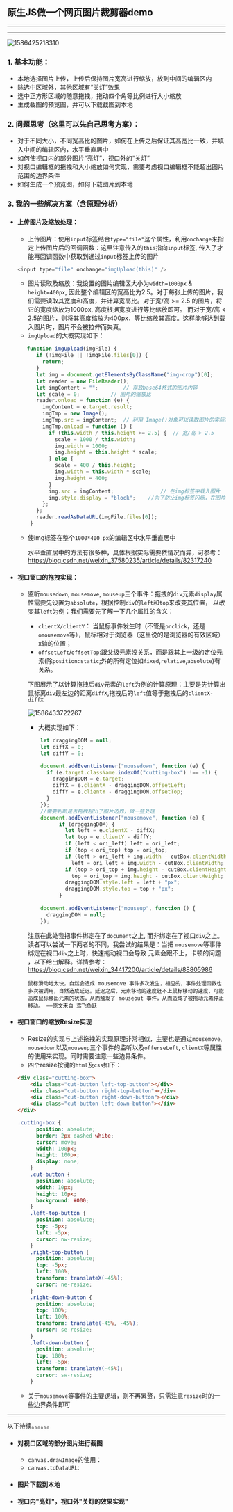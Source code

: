 ## 原生JS做一个网页图片裁剪器demo

-----

----

![1586425218310](C:\Users\XHDMW\AppData\Roaming\Typora\typora-user-images\1586425218310.png)

### 1. 基本功能：

* 本地选择图片上传，上传后保持图片宽高进行缩放，放到中间的编辑区内
* 除选中区域外，其他区域有“关灯”效果
* 选中正方形区域的随意拖拽，拖动四个角等比例进行大小缩放
* 生成截图的预览图，并可以下载截图到本地

### 2. 问题思考（这里可以先自己思考方案）：

* 对于不同大小，不同宽高比的图片，如何在上传之后保证其高宽比一致，并填入中间的编辑区内，水平垂直居中
* 如何使视口内的部分图片“亮灯”，视口外的“关灯”
* 对视口编辑框的拖拽和大小缩放如何实现，需要考虑视口编辑框不能超出图片范围的边界条件
* 如何生成一个预览图，如何下载图片到本地

### 3. 我的一些解决方案（含原理分析）

* #### 上传图片及缩放处理：

  * 上传图片：使用`input`标签结合`type="file"`这个属性，利用`onchange`来指定上传图片后的回调函数：这里注意传入的`this`指向`input`标签, 传入了才能再回调函数中获取到通过`input`标签上传的图片

  ```javascript
  <input type="file" onchange="imgUpload(this)" />
  ```

  * 图片读取及缩放：我设置的图片编辑区大小为`width=1000px` & `height=400px`, 因此整个编辑区的宽高比为2.5。对于每张上传的图片，我们需要读取其宽度和高度，并计算宽高比。对于宽/高 >= 2.5 的图片，将它的宽度缩放为1000px, 高度根据宽度进行等比缩放即可。 而对于宽/高 < 2.5的图片，则将其高度缩放为400px，等比缩放其高度。这样能够达到载入图片时，图片不会被拉伸而失真。
  * `imgUpload`的大概实现如下：

  ```javascript
     function imgUpload(imgFile) {
        if (!imgFile || !imgFile.files[0]) {
          return;
        }
        let img = document.getElementsByClassName("img-crop")[0];		//获取编辑区内的img标签
        let reader = new FileReader();
        let imgContent = "";		// 存放base64格式的图片内容
        let scale = 0;			// 图片的缩放比
        reader.onload = function (e) {
          imgContent = e.target.result;
          imgTmp = new Image();
          imgTmp.src = imgContent;	// 利用 Image()对象可以读取图片的实际宽高
          imgTmp.onload = function () {
            if (this.width / this.height >= 2.5) {	// 宽/高 > 2.5
              scale = 1000 / this.width;
              img.width = 1000;
              img.height = this.height * scale;
            } else {
              scale = 400 / this.height;
              img.width = this.width * scale;
              img.height = 400;
            }
            img.src = imgContent;				// 在img标签中载入图片
            img.style.display = "block";	//为了防止img标签闪烁，在图片载入完成之前设置其display为none
          };
        };
        reader.readAsDataURL(imgFile.files[0]);
      }
  ```

  * 使img标签在整个`1000*400 px`的编辑区中水平垂直居中

    水平垂直居中的方法有很多种，具体根据实际需要依情况而异，可参考：  https://blog.csdn.net/weixin_37580235/article/details/82317240 

* #### 视口窗口的拖拽实现：

  * 监听`mousedown`, `mousemove`, `mouseup`三个事件：拖拽的`div`元素`display`属性需要先设置为`absolute`，根据控制`div`的`left`和`top`来改变其位置， 以改变其`left`为例：我们需要先了解一下几个属性的含义：

    * `clientX/clientY`： 当鼠标事件发生时（不管是`onclick`，还是`omousemove`等），鼠标相对于浏览器（这里说的是浏览器的有效区域）x轴的位置； 
    *  `offsetLeft`/`offsetTop`:跟父级元素没关系，而是跟其上一级的定位元素(除`position:static`;外的所有定位如`fixed`,`relative`,`absolute`)有关系。 

    下图展示了以计算拖拽后`div`元素的`left`为例的计算原理：主要是先计算出鼠标离`div`最左边的距离`diffX`,拖拽后的`left`值等于拖拽后的`clientX-diffX`

    ![1586433722267](C:\Users\XHDMW\AppData\Roaming\Typora\typora-user-images\1586433722267.png)

    

    * 大概实现如下：

    ```javascript
        let draggingDOM = null;
        let diffX = 0;
        let diffY = 0;
    
        document.addEventListener("mousedown", function (e) {
          if (e.target.className.indexOf("cutting-box") !== -1) {
            draggingDOM = e.target;
            diffX = e.clientX - draggingDOM.offsetLeft;
            diffY = e.clientY - draggingDOM.offsetTop;
          }
        });
    	//需要判断是否拖拽超出了图片边界，做一些处理
        document.addEventListener("mousemove", function (e) {
              if (draggingDOM) {
                let left = e.clientX - diffX;
                let top = e.clientY - diffY;
                if (left < ori_left) left = ori_left;
                if (top < ori_top) top = ori_top;
                if (left > ori_left + img.width - cutBox.clientWidth)
                  left = ori_left + img.width - cutBox.clientWidth;
                if (top > ori_top + img.height - cutBox.clientHeight)
                  top = ori_top + img.height - cutBox.clientHeight;
                draggingDOM.style.left = left + "px";
                draggingDOM.style.top = top + "px";
              }
            
       	document.addEventListener("mouseup", function () {
          draggingDOM = null;
        });
    ```

    

    注意在此处我把事件绑定在了`document`之上, 而非绑定在了视口`div`之上。读者可以尝试一下两者的不同，我尝试的结果是：当把 `mousemove`等事件绑定在视口`div`之上时，快速拖动视口会导致 元素会跟不上，卡顿的问题 ，以下给出解释。详情参考： https://blog.csdn.net/weixin_34417200/article/details/88805986 

    ```
    鼠标滑动地太快，自然会造成 mousemove 事件多次发生，相应的，事件处理函数也多次被调用，自然造成延迟。延迟之后，元素移动的速度赶不上鼠标移动的速度，可能造成鼠标移出元素的状态，从而触发了 mouseout 事件，从而造成了被拖动元素停止移动。 ——原文来自 鸢飞鱼跃
    ```

* #### 视口窗口的缩放Resize实现

  * Resize的实现与上述拖拽的实现原理非常相似，主要也是通过`mousemove`, `mousedown`以及`mouseup`三个事件的监听以及`offerseLeft`, `clientX`等属性的使用来实现。同时需要注意一些边界条件。
  * 四个resize按键的`html`及`css`如下：

  ```html
  <div class="cutting-box">
      <div class="cut-button left-top-button"></div>
      <div class="cut-button right-top-button"></div>
      <div class="cut-button right-down-button"></div>
      <div class="cut-button left-down-button"></div>
  </div>
  ```

  ```css
  .cutting-box {
        position: absolute;
        border: 2px dashed white;
        cursor: move;
        width: 100px;
        height: 100px;
        display: none;
      }
      .cut-button {
        position: absolute;
        width: 10px;
        height: 10px;
        background: #000;
      }
      .left-top-button {
        position: absolute;
        top: -5px;
        left: -5px;
        cursor: nw-resize;
      }
      .right-top-button {
        position: absolute;
        top: -5px;
        left: 100%;
        transform: translateX(-45%);
        cursor: ne-resize;
      }
      .right-down-button {
        position: absolute;
        top: 100%;
        left: 100%;
        transform: translate(-45%, -45%);
        cursor: se-resize;
      }
      .left-down-button {
        position: absolute;
        top: 100%;
        left: -5px;
        transform: translateY(-45%);
        cursor: sw-resize;
      }
  ```

  * 关于`mousemove`等事件的主要逻辑，则不再累赘，只需注意`resize`时的一些边界条件即可

-----------

以下待续。。。。。。

* #### 对视口区域的部分图片进行截图

  * `canvas.drawImage`的使用：
  * `canvas.toDataURL`:

* #### 图片下载到本地

* #### 视口内"亮灯"，视口外"关灯的效果实现"

